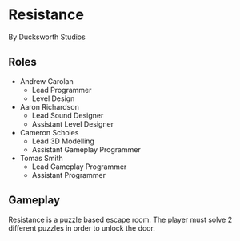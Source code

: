 # Resistance
By Ducksworth Studios

## Roles

- Andrew Carolan
    - Lead Programmer
    - Level Design
- Aaron Richardson
    - Lead Sound Designer
    - Assistant Level Designer
- Cameron Scholes
    - Lead 3D Modelling
    - Assistant Gameplay Programmer
- Tomas Smith
    - Lead Gameplay Programmer
    - Assistant Programmer
    
## Gameplay
Resistance is a puzzle based escape room. 
The player must solve 2 different puzzles 
in order to unlock the door.

